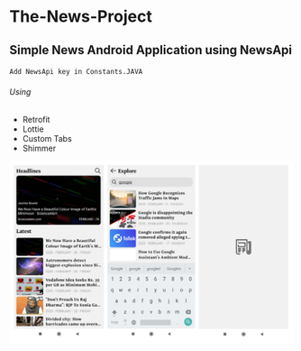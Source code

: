 # The-News-Project
## Simple News Android Application using NewsApi

```
Add NewsApi key in Constants.JAVA
```

###### Using

- Retrofit
- Lottie
- Custom Tabs
- Shimmer

![Screenshot](https://github.com/unaisulhadi/The-News-Project/blob/master/screenshot.jpg)

